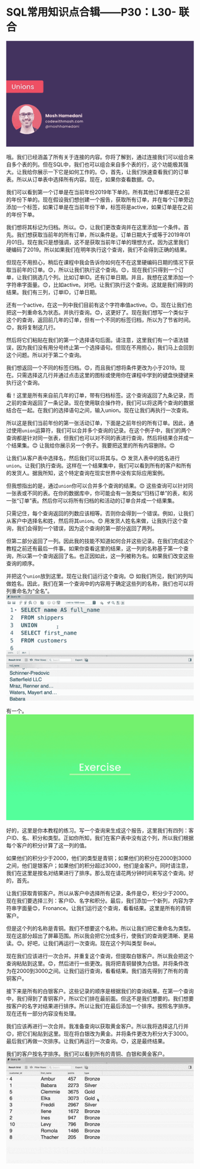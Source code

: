 # SQL常用知识点合辑——P30：L30- 联合 

![](img/04095bb29a99dad8fca5419a36682056_0.png)

哦。我们已经涵盖了所有关于连接的内容。你将了解到，通过连接我们可以组合来自多个表的列。但在SQL中，我们也可以组合来自多个表的行，这个功能极其强大。让我给你展示一下它是如何工作的。😊，首先，让我们快速查看我们的订单表。所以从订单表中选择所有内容。现在，如果你查看数据。😊。

我们可以看到第一个订单是在当前年份2019年下单的。所有其他订单都是在之前的年份下单的。现在假设我们想创建一个报告，获取所有订单，并在每个订单旁边添加一个标签，如果订单是在当前年份下单，标签将是active，如果订单是在之前的年份下单。

我们想将其标记为归档。所以。😊，让我们更改查询并在这里添加一个条件。首先。我们想获取当前年的所有订单，所以条件是。订单日期大于或等于2019年01月01日。现在我只是想强调，这不是获取当前年订单的理想方式，因为这里我们硬编码了2019。所以如果我们在明年执行这个查询，我们不会得到正确的结果。

但现在不用担心，稍后在课程中我会告诉你如何在不在这里硬编码日期的情况下获取当前年的订单。😊，所以让我们执行这个查询。😊，现在我们只得到一个订单，让我们挑选几个列。比如订单ID。还有订单日期。并且，我想在这里添加一个字符串字面量。😊，比如active。对吧。让我们执行这个查询。这就是我们得到的结果。我们有三列，订单ID，订单日期。

还有一个active，在这一列中我们目前有这个字符串值active。😊。现在让我们也把这一列重命名为状态。并执行查询。😊，这更好了。现在我们想写一个类似于这个的查询，返回前几年的订单，但有一个不同的标签归档，所以为了节省时间。😊，我将复制这几行。

然后将它们粘贴在我们的第一个选择语句后面。请注意，这里我们有一个语法错误，因为我们没有用分号终止第一个选择语句。但现在不用担心，我们马上会回到这个问题。所以对于第二个查询。

我们想返回一个不同的标签归档。😊，而且我们想将条件更改为小于2019。现在。只需选择这几行并通过点击这里的图标或使用你在课程中学到的键盘快捷键来执行这个查询。

看！这里是所有来自前几年的订单，带有归档标签。这个查询返回了九条记录，而之前的查询返回了一条记录。现在使用联合操作符，我们可以将这两个查询的数据结合在一起。在我们的选择语句之间，输入union。现在让我们再执行一次查询。

所以这是我们当前年份的第一张活动订单，下面是之前年份的所有订单。因此，通过使用`union`运算符，我们可以合并多个查询的记录。在这个例子中，我们的两个查询都是针对同一张表，但我们也可以对不同的表进行查询，然后将结果合并成一个结果集。😊 让我给你展示另一个例子。我要把这里的所有内容删除。😊

让我们从客户表中选择名，然后我们可以将其与。😊 发货人表中的姓名进行`union`。让我们执行查询。这样在一个结果集中，我们可以看到所有的客户和所有的发货人。据我所知，这个特定查询在现实世界中没有实际应用案例。

但我想指出的是，通过`union`你可以合并多个查询的结果。😊 这些查询可以针对同一张表或不同的表。在你的数据库中，你可能会有一张类似“归档订单”的表，和另一张“订单”表。然后你可以将所有归档的和活动的订单合并成一个结果集。

只需记住，每个查询返回的列数应该相等。否则你会得到一个错误。例如，让我们从客户中选择名和姓，然后将其`union`。😊 用发货人姓名来做，让我执行这个查询，我们会得到一个错误，因为这个查询的第一部分返回了两列。

但第二部分返回了一列。因此我的技能不知道如何合并这些记录。在我们完成这个教程之前还有最后一件事。如果你查看这里的结果，这一列的名称基于第一个查询，所以第一个查询返回了名。也正因如此，这一列被称为名。如果我们改变这些查询的顺序。

并把这个`union`放到这里。现在让我们运行这个查询。😊 如我们所见，我们的列叫做姓名。因此，我们在第一个查询中的内容用于确定这些列的名称，我们也可以将列重命名为“全名”。![](img/04095bb29a99dad8fca5419a36682056_2.png)

有一个。![](img/04095bb29a99dad8fca5419a36682056_4.png)

好的，这里是你本教程的练习。写一个查询来生成这个报告，这里我们有四列：客户ID、名、积分和类型。正如你所知，我们在客户表中没有这个列，所以我们根据每个客户的积分计算了这一列的值。

如果他们的积分少于2000，他们的类型是青铜；如果他们的积分在2000到3000之间，他们是银客户；如果他们的积分超过3000，他们是金客户。同时请注意，我们在这里是按名对结果进行了排序。那么现在请花两分钟时间来写这个查询。好的，首先。

让我们获取青铜客户。所以从客户中选择所有记录，条件是😊，积分少于2000。现在我们要选择三列：客户ID、名字和积分。最后，我们添加一个新列，内容为字符串字面量😊，Fronance。让我们运行这个查询，看看结果。这里是所有的青铜客户。

但是这个列的名称是青铜。我们不想要这个名称。所以让我们把它重命名为类型。现在这部分超出了屏幕范围。所以我会把它分成多行，使我们的查询更清晰、更易读。😊。好吧，让我们再运行一次查询。现在这个列叫类型 Beai。

现在我们应该进行一次合并。并重复这个查询，但提取白银客户。所以我会把这个查询粘贴到这里。😊，然后进行一些更改。我将把青铜替换为白银。并将条件改为在2000到3000之间。让我们运行查询，看看结果。我们首先得到了所有的青铜客户。

接下来是所有的白银客户。这些记录的顺序是根据我们的查询结果。在第一个查询中，我们得到了青铜客户，所以它们排在最前面。但这不是我们想要的。我们想要按客户的名字对结果进行排序。所以让我们在最后添加一个排序。按照名字排序。现在还有一部分内容没有处理。

我们应该再进行一次合并。我准备查询以获取黄金客户。所以我将选择这几行并😊，把它们粘贴到这里。现在将白银改为黄金。并将条件更改为积分大于3000。最后我们再做一次排序。让我们再运行一次查询。😊，这是最终结果。

我们的客户按名字排序。我们可以看到所有的青铜、白银和黄金客户。![](img/04095bb29a99dad8fca5419a36682056_6.png)
